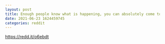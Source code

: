 ```yaml
--- 
layout: post 
title: Enough people know what is happening, you can absolutely come to this sub for advice. 
date: 2021-06-23 1624459745 
categories: reddit 
--- 
```

https://redd.it/o6ebdt